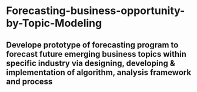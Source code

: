 # Forecasting-business-opportunity-by-Topic-Modeling
## Develope prototype of forecasting program to forecast future emerging business topics within specific industry via designing, developing &amp; implementation of algorithm, analysis framework and process 

